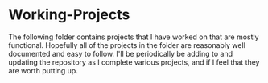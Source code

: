 # Working-Projects
The following folder contains projects that I have worked on that are mostly functional.
Hopefully all of the projects in the folder are reasonably well documented and easy to follow. I'll be periodically be adding to and updating the repository as I complete various projects,
and if I feel that they are worth putting up.
